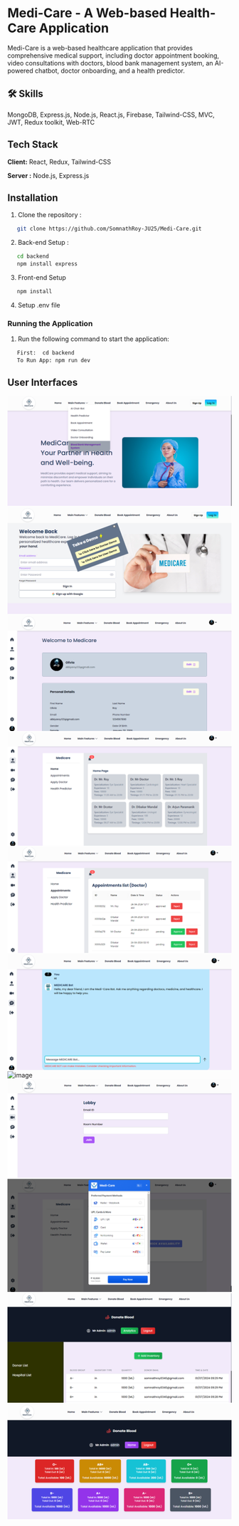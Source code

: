 # Medi-Care - A Web-based Health-Care Application
Medi-Care is a web-based healthcare application that provides comprehensive medical support, including
doctor appointment booking, video consultations with doctors, blood bank management system,
an AI-powered chatbot, doctor onboarding, and a health predictor.

## 🛠 Skills

MongoDB, Express.js, Node.js, React.js, Firebase, Tailwind-CSS,
MVC, JWT, Redux toolkit, Web-RTC

## Tech Stack

**Client:** React, Redux, Tailwind-CSS

**Server :** Node.js, Express.js

## Installation

1.  Clone the repository :

```bash
   git clone https://github.com/SomnathRoy-JU25/Medi-Care.git
```

2. Back-end Setup :

```bash
   cd backend
   npm install express
```

3. Front-end Setup

```bash
   npm install
```

4. Setup .env file

### Running the Application

1. Run the following command to start the application:

```bash
   First:  cd backend
   To Run App: npm run dev
```
## User Interfaces
![Home](<client/src/assets/screenshots/Screenshot 2024-07-02 225205.png>)
![Login](<client/src/assets/screenshots/Screenshot 2024-07-02 225314.png>)
![Dashboard](<client/src/assets/screenshots/Screenshot 2024-07-02 225335.png>)
![DoctorList](<client/src/assets/screenshots/Screenshot 2024-07-02 225357.png>)
![Appointments](<client/src/assets/screenshots/Screenshot 2024-07-02 225420.png>)
![AI Chat Bot](<client/src/assets/screenshots/Screenshot 2024-07-02 225459.png>)
![image](https://github.com/SomnathRoy-JU25/Medi-Care/assets/107599122/8de85a77-9da0-46be-ba86-1cdb43cc737e)
![Video Call](<client/src/assets/screenshots/Screenshot 2024-07-02 225513.png>)
![Payment Gateway](<client/src/assets/screenshots/Screenshot 2024-07-02 225541.png>)
![Blood Donation1](<client/src/assets/screenshots/Screenshot 2024-07-02 225607.png>)
![Blood Donation2](<client/src/assets/screenshots/Screenshot 2024-07-02 225627.png>)
